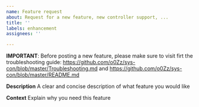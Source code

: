 ```yaml
---
name: Feature request
about: Request for a new feature, new controller support, ...
title: ''
labels: enhancement
assignees: ''

---
```


**IMPORTANT**: Before posting a new feature, please make sure to visit firt the troubleshooting guide: https://github.com/o0Zz/sys-con/blob/master/Troubleshooting.md and https://github.com/o0Zz/sys-con/blob/master/README.md 

**Description**
A clear and concise description of what feature you would like

**Context**
Explain why you need this feature
